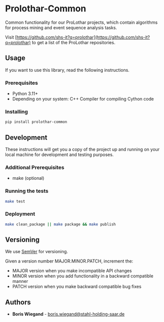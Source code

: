 # Prolothar-Common

Common functionality for our ProLothar projects, which contain algorithms
for process mining and event sequence analysis tasks.

Visit [https://github.com/shs-it?q=prolothar](https://github.com/shs-it?q=prolothar)
to get a list of the ProLothar repositories.

## Usage

If you want to use this library, read the following instructions.

### Prerequisites

- Python 3.11+
- Depending on your system: C++ Compiler for compiling Cython code

### Installing

```bash
pip install prolothar-common
```

## Development

These instructions will get you a copy of the project up and running on your local machine for development and testing purposes.

### Additional Prerequisites
- make (optional)

### Running the tests

```bash
make test
```

### Deployment

```bash
make clean_package || make package && make publish
```

## Versioning

We use [SemVer](http://semver.org/) for versioning.

Given a version number MAJOR.MINOR.PATCH, increment the:
* MAJOR version when you make incompatible API changes
* MINOR version when you add functionality in a backward compatible manner
* PATCH version when you make backward compatible bug fixes

## Authors

* **Boris Wiegand** - boris.wiegand@stahl-holding-saar.de



